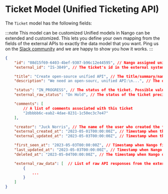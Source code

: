 # Ticket Model (Unified Ticketing API)

The `Ticket` model has the following fields:

:::note This model can be customized
Unified models in Nango can be extended and customized. This lets you define your own mapping from the fields of the external APIs to exactly the data model that you want.
Ping us on the [Slack community](https://nango.dev/slack) and we are happy to show you how it works.
:::

```json
{
    "id": "08d15f69-6403-4bef-9307-b96c12e44595", // Nango assigned unique ID of this object
    "external_id": "IS-3849", // The ticket's id in the external system

    "title": "Create open-source unified API", // The title/summary/name of the ticket
    "description": "We need an open-sourc, unified API:\n...", // The description/body of the ticket. In HTML format if supported by the external API

    "status": "IN_PROGRESS", // The status of the ticket. Possible values are: OPEN, CLOSED, IN_PROGRESS or CUSTOM if the value could not be clearly mapped.
    "external_raw_status": "On Hold", // The status of the ticket precisely as returned by the external system

    "comments": [
        // A list of comments associated with this ticket
        "2dbbbb6c-eab2-4dae-8231-1c50ec3c7e47"
    ],

    "creator": "Juck Norris", // The name of the user who created the ticket (if returned by the external API)
    "external_created_at": "2023-05-01T00:00:00Z", // Timestamp when the ticket was created (as returned by the external API)
    "external_updated_at": "2023-05-03T00:00:00Z", // Timestamp when the ticket was last updated (as returned by the external API)

    "first_seen_at": "2023-05-03T00:00:00Z", // Timestamp when Nango first saw this ticket
    "last_updated_at": "2023-05-03T00:00:00Z", // Timestamp when Nango last updated this ticket
    "deleted_at": "2023-05-04T00:00:00Z", // The timestamp when Nango detected that this object had been deleted in the external system. null if not deleted.

    "external_raw_data": [  // List of raw API responses from the external API which Nango used to create the unified model
        {
            ...
        }
    ]
}
```
